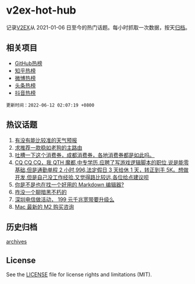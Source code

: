 # v2ex-hot-hub

 记录[V2EX](https://www.v2ex.com/)从 2021-01-06 日至今的热门话题。每小时抓取一次数据，按天[归档](archives)。
 
 ## 相关项目

- [GitHub热榜](https://github.com/snaildev/github-hot-hub)
- [知乎热榜](https://github.com/snaildev/zhihu-hot-hub)
- [微博热榜](https://github.com/snaildev/weibo-hot-hub)
- [头条热榜](https://github.com/snaildev/toutiao-hot-hub)
- [抖音热榜](https://github.com/snaildev/douyin-hot-hub)


 `更新时间：2022-06-12 02:07:19 +0800`

## 热议话题

1. [有没有能比较准的天气预报](https://www.v2ex.com/t/858905)
1. [求推荐一款稳如老狗的主路由](https://www.v2ex.com/t/858926)
1. [吐槽一下这个消费券，成都消费券，各地消费券都是如此吗。](https://www.v2ex.com/t/858912)
1. [CQ CQ CQ，我 QTH 魔都,中专学历,应聘了写游戏逻辑脚本的职位,说是能零基础,但是通勤单程 2 小时,996,法定假日 3 天给休 1 天，转正到手 5K。想做开发,但是自己没工作经验.又觉得路比较远,各位给点建议呗](https://www.v2ex.com/t/858906)
1. [你是不是也在找一个好用的 Markdown 编辑器?](https://www.v2ex.com/t/858941)
1. [咋没一个聊暗黑不朽的](https://www.v2ex.com/t/858844)
1. [深圳电信做活动， 199 元千兆宽带要升级么](https://www.v2ex.com/t/858861)
1. [Mac 最新的 M2 购买咨询](https://www.v2ex.com/t/858840)

## 历史归档

[archives](archives)

## License

See the [LICENSE](LICENSE) file for license rights and limitations (MIT).
